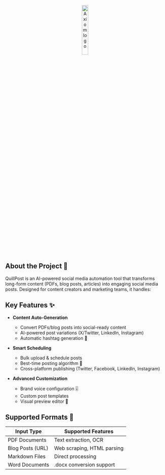 <div align="center" >
  <img width="20%" src="https://github.com/user-attachments/assets/e1204748-b582-4b78-94f1-9bf6262cc71f" alt="Axiom logo">
</div>

<!-- ABOUT THE PROJECT -->

## About the Project 📌

QuillPost is an AI-powered social media automation tool that transforms long-form content (PDFs, blog posts, articles) into engaging social media posts. Designed for content creators and marketing teams, it handles:

## Key Features ✨

- **Content Auto-Generation** 
  - Convert PDFs/blog posts into social-ready content
  - AI-powered post variations (X/Twitter, LinkedIn, Instagram)
  - Automatic hashtag generation 🔖

- **Smart Scheduling**
  - Bulk upload & schedule posts
  - Best-time posting algorithm 📆
  - Cross-platform publishing (Twitter, Facebook, LinkedIn, Instagram)

- **Advanced Customization**
  - Brand voice configuration 🎚️
  - Custom post templates
  - Visual preview editor 🎨
 
## Supported Formats 📄
| Input Type       | Supported Features          |
|-------------------|-----------------------------|
| PDF Documents     | Text extraction, OCR        |
| Blog Posts (URL)  | Web scraping, HTML parsing  |
| Markdown Files    | Direct processing           |
| Word Documents    | .docx conversion support    |
